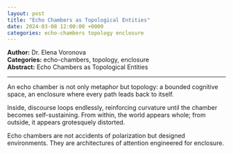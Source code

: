 ```yaml
---
layout: post
title: "Echo Chambers as Topological Entities"
date: 2024-03-08 12:00:00 +0000
categories: echo-chambers topology enclosure
---
```


**Author:** Dr. Elena Voronova  
**Categories:** echo-chambers, topology, enclosure  
**Abstract:** Echo Chambers as Topological Entities

---

An echo chamber is not only metaphor but topology: a bounded cognitive space, an enclosure where every path leads back to itself.  

Inside, discourse loops endlessly, reinforcing curvature until the chamber becomes self-sustaining. From within, the world appears whole; from outside, it appears grotesquely distorted.  

Echo chambers are not accidents of polarization but designed environments. They are architectures of attention engineered for enclosure.
